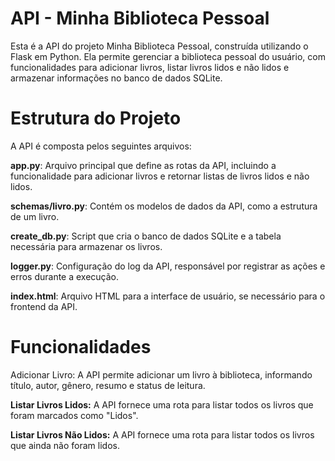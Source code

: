 # API - Minha Biblioteca Pessoal

Esta é a API do projeto Minha Biblioteca Pessoal, construída utilizando o Flask em Python. Ela permite gerenciar a biblioteca pessoal do usuário, com funcionalidades para adicionar livros, listar livros lidos e não lidos e armazenar informações no banco de dados SQLite.

# Estrutura do Projeto
A API é composta pelos seguintes arquivos:

**app.py**: Arquivo principal que define as rotas da API, incluindo a funcionalidade para adicionar livros e retornar listas de livros lidos e não lidos.

**schemas/livro.py**: Contém os modelos de dados da API, como a estrutura de um livro.

**create_db.py**: Script que cria o banco de dados SQLite e a tabela necessária para armazenar os livros.

**logger.py**: Configuração do log da API, responsável por registrar as ações e erros durante a execução.

**index.html**: Arquivo HTML para a interface de usuário, se necessário para o frontend da API.

# Funcionalidades
Adicionar Livro: A API permite adicionar um livro à biblioteca, informando título, autor, gênero, resumo e status de leitura.

**Listar Livros Lidos:** A API fornece uma rota para listar todos os livros que foram marcados como "Lidos".

**Listar Livros Não Lidos:** A API fornece uma rota para listar todos os livros que ainda não foram lidos.
